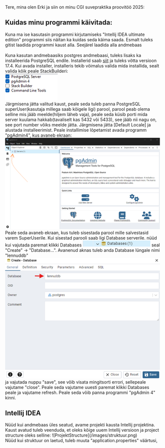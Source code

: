 Tere, mina olen Erki ja
siin on minu CGI suvepraktika proovitöö 2025:

<h2>Kuidas minu programmi käivitada:</h2>

Kuna ma ise kasutasin programmi kirjutamiseks "Intellij IDEA ultimate edition" programmi siis näitan ka kuidas seda käima saada.
Esmalt tuleks gitist laadida programmi kaust alla. Seejärel laadida alla andmebaas 
<br>
<br>
Kuna kasutan andmebaasiks postgres andmebaasi, tuleks lisaks ka installeerida PostgreSQL endile. Installerid saab [siit](https://www.enterprisedb.com/downloads/postgres-postgresql-downloads) ja tuleks võtta versioon 17.4. 
Kui avada installer, installeris tekib võimalus valida mida installida, sealt valida kõik peale StackBuilderi: <br>![screenshot](images/components.png)<br> Järgmisena jätta valitud kaust, peale seda tuleb panna PostgreSQL superUser(kasutaja millega saab kõigele ligi) parool, parool peab olema selline mis jääb meelde(hiljem läheb vaja), peale seda küsib porti mida server kuulama hakkab(tavaliselt kas 5432 või 5433), see jääb nii nagu on, see port number võiks meelde jätta. Järgmisena jätta [Default Locale] ja alustada installeerimist.
Peale installimise lõpetamist avada programm "pgAdmin4", kus avaneb ekraan:![pgAdmin4](/images/pgadmin4.png)
<br> Peale seda avaneb ekraan, kus tuleb sisestada parool mille salvestasid varem SuperUserile. Kui sisestad parooli saab ligi Database serverile. nüüd kui vajutada paremat klikki Databases ![databases](/images/databaas.png) 
seal "Create" -> "Database...". Avanenud aknas tuleb anda Database lüngale nimi "lennuddb" ![databaseCreate](/images/databaasloomine.png)<br> ja vajutada nuppu "save", see võib visata mingitsorti errori, sellepeale vajutame "close". Peale seda vajutame uuesti paremat klikki Databases peale ja vajutame refresh. Peale seda võib panna programmi "pgAdmin 4" kinni.

<h2>Intellij IDEA</h2>
Nüüd kui andmebaas üles seatud, avame projekti kausta Intellij projektina. Kaust avatud tuleb veenduda, et oleks kõige uuem Intellij versioon ja project structure oleks selline: ![ProjektStructure](/images/struktuur.png)
<br>
Nüüd kui struktuur on laetud, tuleb muuta "application.properties" väärtusi,